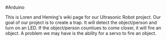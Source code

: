 #Arduino

This is Loren and Heming's wiki page for our Ultrasonic Robot project.
Our goal of our project is to create a trap. It will detect the object/person and turn on an LED. If the object/person countiues to come closer, it will fire an object.
A problem we may have is the ability for a servo to fire an object.
